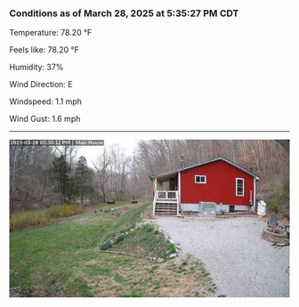 ### Conditions as of March 28, 2025 at 5:35:27 PM CDT 

Temperature: 78.20 &deg;F

Feels like: 78.20 &deg;F

Humidity: 37%

Wind Direction: E

Windspeed: 1.1 mph

Wind Gust: 1.6 mph

---

<img src="./images/latest.jpeg"/>

